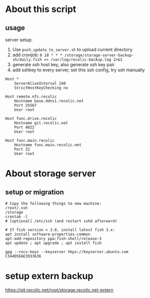 # About this script

## usage

server setup:

1. Use `push_update_to_server.sh` to upload current directory.
2. add cronjob: `0 18 * * * /storage/storage-server-backup-sh/daily.fish >> /var/log/recolic-backup.log 2>&1`
3. generate ssh host key, also generate ssh key pair
4. add sshkey to every server, set this ssh config, try ssh manually

```
Host *
    ServerAliveInterval 240 
    StrictHostKeyChecking no

Host remote.nfs.recolic
    Hostname base.ddns1.recolic.net
    Port 25567
    User root

Host func.drive.recolic
    Hostname git.recolic.net
    Port 4022
    User root

Host func.main.recolic
    Hostname func.main.recolic.net
    Port 22
    User root
```

# About storage server

## setup or migration

```
# Copy the following things to new machine:
/root/.ssh
/storage
crontab -l
# [optional] /etc/ssh (and restart sshd afterward)

# If fish version < 3.0, install latest fish 3.x:
apt install software-properties-common
apt-add-repository ppa:fish-shell/release-3
apt update ; apt upgrade ; apt install fish

gpg --recv-keys --keyserver hkps://keyserver.ubuntu.com C344D5EAE3933636
```

# setup extern backup

https://git.recolic.net/root/storage.recolic.net-extern

